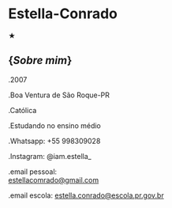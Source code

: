 # Estella-Conrado
★

## {_Sobre mim_}

.2007

.Boa Ventura de São Roque-PR

.Católica

.Estudando no ensino médio 

.Whatsapp: +55 998309028 

.Instagram: @iam.estella_

.email pessoal:         
estellacomrado@gmail.com 

.email escola: 
 estella.conrado@escola.pr.gov.br 




